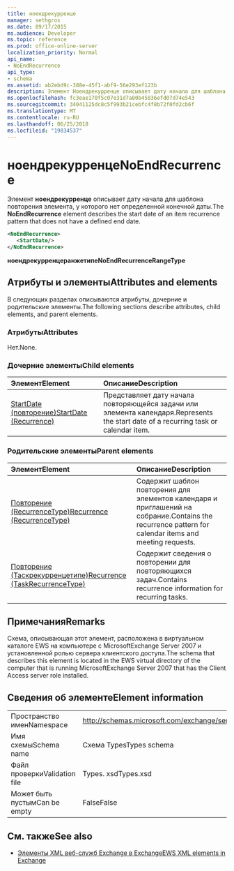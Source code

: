 ```yaml
---
title: ноендрекурренце
manager: sethgros
ms.date: 09/17/2015
ms.audience: Developer
ms.topic: reference
ms.prod: office-online-server
localization_priority: Normal
api_name:
- NoEndRecurrence
api_type:
- schema
ms.assetid: ab2ebd9c-388e-45f1-abf9-56e293ef123b
description: Элемент Ноендрекурренце описывает дату начала для шаблона повторения элемента, у которого нет определенной конечной даты.
ms.openlocfilehash: fc3eae170f5c07e31d7a80b45836efd07d74e543
ms.sourcegitcommit: 34041125dc8c5f993b21cebfc4f8b72f0fd2cb6f
ms.translationtype: MT
ms.contentlocale: ru-RU
ms.lasthandoff: 06/25/2018
ms.locfileid: "19834537"
---
```

# <a name="noendrecurrence"></a><span data-ttu-id="5db46-103">ноендрекурренце</span><span class="sxs-lookup"><span data-stu-id="5db46-103">NoEndRecurrence</span></span>

<span data-ttu-id="5db46-104">Элемент **ноендрекурренце** описывает дату начала для шаблона повторения элемента, у которого нет определенной конечной даты.</span><span class="sxs-lookup"><span data-stu-id="5db46-104">The **NoEndRecurrence** element describes the start date of an item recurrence pattern that does not have a defined end date.</span></span> 
  
```xml
<NoEndRecurrence>
   <StartDate/>
</NoEndRecurrence>
```

 <span data-ttu-id="5db46-105">**ноендрекурренцеранжетипе**</span><span class="sxs-lookup"><span data-stu-id="5db46-105">**NoEndRecurrenceRangeType**</span></span>
## <a name="attributes-and-elements"></a><span data-ttu-id="5db46-106">Атрибуты и элементы</span><span class="sxs-lookup"><span data-stu-id="5db46-106">Attributes and elements</span></span>

<span data-ttu-id="5db46-107">В следующих разделах описываются атрибуты, дочерние и родительские элементы.</span><span class="sxs-lookup"><span data-stu-id="5db46-107">The following sections describe attributes, child elements, and parent elements.</span></span>
  
### <a name="attributes"></a><span data-ttu-id="5db46-108">Атрибуты</span><span class="sxs-lookup"><span data-stu-id="5db46-108">Attributes</span></span>

<span data-ttu-id="5db46-109">Нет.</span><span class="sxs-lookup"><span data-stu-id="5db46-109">None.</span></span>
  
### <a name="child-elements"></a><span data-ttu-id="5db46-110">Дочерние элементы</span><span class="sxs-lookup"><span data-stu-id="5db46-110">Child elements</span></span>

|<span data-ttu-id="5db46-111">**Элемент**</span><span class="sxs-lookup"><span data-stu-id="5db46-111">**Element**</span></span>|<span data-ttu-id="5db46-112">**Описание**</span><span class="sxs-lookup"><span data-stu-id="5db46-112">**Description**</span></span>|
|:-----|:-----|
|[<span data-ttu-id="5db46-113">StartDate (повторение)</span><span class="sxs-lookup"><span data-stu-id="5db46-113">StartDate (Recurrence)</span></span>](startdate-recurrence.md) <br/> |<span data-ttu-id="5db46-114">Представляет дату начала повторяющейся задачи или элемента календаря.</span><span class="sxs-lookup"><span data-stu-id="5db46-114">Represents the start date of a recurring task or calendar item.</span></span>  <br/> |
   
### <a name="parent-elements"></a><span data-ttu-id="5db46-115">Родительские элементы</span><span class="sxs-lookup"><span data-stu-id="5db46-115">Parent elements</span></span>

|<span data-ttu-id="5db46-116">**Элемент**</span><span class="sxs-lookup"><span data-stu-id="5db46-116">**Element**</span></span>|<span data-ttu-id="5db46-117">**Описание**</span><span class="sxs-lookup"><span data-stu-id="5db46-117">**Description**</span></span>|
|:-----|:-----|
|[<span data-ttu-id="5db46-118">Повторение (RecurrenceType)</span><span class="sxs-lookup"><span data-stu-id="5db46-118">Recurrence (RecurrenceType)</span></span>](recurrence-recurrencetype.md) <br/> |<span data-ttu-id="5db46-119">Содержит шаблон повторения для элементов календаря и приглашений на собрание.</span><span class="sxs-lookup"><span data-stu-id="5db46-119">Contains the recurrence pattern for calendar items and meeting requests.</span></span>  <br/> |
|[<span data-ttu-id="5db46-120">Повторение (Таскрекурренцетипе)</span><span class="sxs-lookup"><span data-stu-id="5db46-120">Recurrence (TaskRecurrenceType)</span></span>](recurrence-taskrecurrencetype.md) <br/> |<span data-ttu-id="5db46-121">Содержит сведения о повторении для повторяющихся задач.</span><span class="sxs-lookup"><span data-stu-id="5db46-121">Contains recurrence information for recurring tasks.</span></span>  <br/> |
   
## <a name="remarks"></a><span data-ttu-id="5db46-122">Примечания</span><span class="sxs-lookup"><span data-stu-id="5db46-122">Remarks</span></span>

<span data-ttu-id="5db46-123">Схема, описывающая этот элемент, расположена в виртуальном каталоге EWS на компьютере с MicrosoftExchange Server 2007 и установленной ролью сервера клиентского доступа.</span><span class="sxs-lookup"><span data-stu-id="5db46-123">The schema that describes this element is located in the EWS virtual directory of the computer that is running MicrosoftExchange Server 2007 that has the Client Access server role installed.</span></span>
  
## <a name="element-information"></a><span data-ttu-id="5db46-124">Сведения об элементе</span><span class="sxs-lookup"><span data-stu-id="5db46-124">Element information</span></span>

|||
|:-----|:-----|
|<span data-ttu-id="5db46-125">Пространство имен</span><span class="sxs-lookup"><span data-stu-id="5db46-125">Namespace</span></span>  <br/> |http://schemas.microsoft.com/exchange/services/2006/types  <br/> |
|<span data-ttu-id="5db46-126">Имя схемы</span><span class="sxs-lookup"><span data-stu-id="5db46-126">Schema name</span></span>  <br/> |<span data-ttu-id="5db46-127">Схема Types</span><span class="sxs-lookup"><span data-stu-id="5db46-127">Types schema</span></span>  <br/> |
|<span data-ttu-id="5db46-128">Файл проверки</span><span class="sxs-lookup"><span data-stu-id="5db46-128">Validation file</span></span>  <br/> |<span data-ttu-id="5db46-129">Types. xsd</span><span class="sxs-lookup"><span data-stu-id="5db46-129">Types.xsd</span></span>  <br/> |
|<span data-ttu-id="5db46-130">Может быть пустым</span><span class="sxs-lookup"><span data-stu-id="5db46-130">Can be empty</span></span>  <br/> |<span data-ttu-id="5db46-131">False</span><span class="sxs-lookup"><span data-stu-id="5db46-131">False</span></span>  <br/> |
   
## <a name="see-also"></a><span data-ttu-id="5db46-132">См. также</span><span class="sxs-lookup"><span data-stu-id="5db46-132">See also</span></span>



- [<span data-ttu-id="5db46-133">Элементы XML веб-служб Exchange в Exchange</span><span class="sxs-lookup"><span data-stu-id="5db46-133">EWS XML elements in Exchange</span></span>](ews-xml-elements-in-exchange.md)

